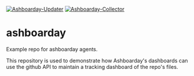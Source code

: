 [![Ashboarday-Updater](https://github.com/JerryAuld/ashboarday/actions/workflows/updater.yml/badge.svg)](https://github.com/JerryAuld/ashboarday/actions/workflows/updater.yml)
[![Ashboarday-Collector](https://github.com/JerryAuld/ashboarday/actions/workflows/collector.yml/badge.svg)](https://github.com/JerryAuld/ashboarday/actions/workflows/collector.yml)

# ashboarday
Example repo for ashboarday agents.

This repository is used to demonstrate how Ashboarday's dashboards can use the github API to maintain a tracking dashboard of the repo's files.
